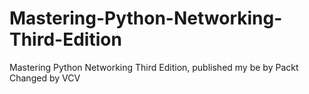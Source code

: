 # Mastering-Python-Networking-Third-Edition
Mastering Python Networking Third Edition, published my be by Packt
Changed by VCV
